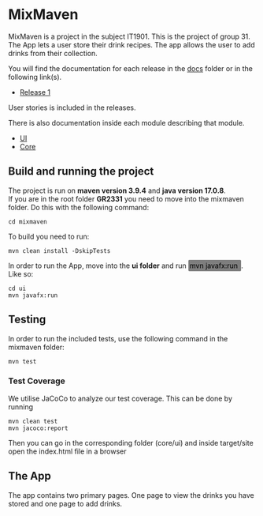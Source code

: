 # MixMaven
MixMaven is a project in the subject IT1901. This is the project of group 31.  The App lets a user store their drink recipes. The app allows the user to add drinks from their collection.


You will find the documentation for each release in the [docs](/docs/) folder or in the following link(s).
- [Release 1](/docs/release-1/)

User stories is included in the releases.

 There is also documentation inside each module describing that module.
 - [UI](/mixmaven/core/readme.md)
- [Core](/mixmaven/core/readme.md)



## Build and running the project 
The project is run on **maven version 3.9.4** and **java version 17.0.8**. <br>
If you are in the root folder **GR2331** you need to move into the mixmaven folder. Do this with the following command: <br>
```
cd mixmaven
```
To build you need to run:
```
mvn clean install -DskipTests
``` 
In order to run the App, move into the **ui folder** and run <mark style="background-color: #7e7e7e; padding:3px; border-radius:2px"> mvn javafx:run </mark> . Like so:
```
cd ui
mvn javafx:run
```

## Testing
In order to run the included tests, use the following command in the mixmaven folder:

```
mvn test
```
### Test Coverage
We utilise JaCoCo to analyze our test coverage. This can be done by running

```
mvn clean test
mvn jacoco:report
```

Then you can go in the corresponding folder (core/ui) and inside target/site open the index.html file in a browser

## The App
The app contains two primary pages. One page to view the drinks you have stored and one page to add drinks.
